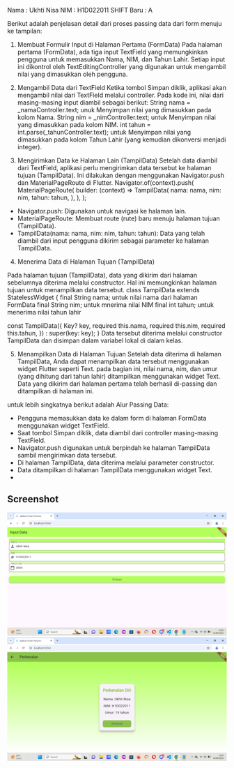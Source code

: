 Nama : Ukhti Nisa
NIM : H1D022011
SHIFT Baru : A

Berikut adalah penjelasan detail dari proses passing data dari form menuju ke tampilan:
1. Membuat Formulir Input di Halaman Pertama (FormData)
Pada halaman pertama (FormData), ada tiga input TextField yang memungkinkan pengguna untuk memasukkan Nama, NIM, dan Tahun Lahir. Setiap input ini dikontrol oleh TextEditingController yang digunakan untuk mengambil nilai yang dimasukkan oleh pengguna.

2. Mengambil Data dari TextField
Ketika tombol Simpan diklik, aplikasi akan mengambil nilai dari TextField melalui controller. Pada kode ini, nilai dari masing-masing input diambil sebagai berikut:
String nama = _namaController.text; unuk Menyimpan nilai yang dimasukkan pada kolom Nama.
String nim = _nimController.text; untuk Menyimpan nilai yang dimasukkan pada kolom NIM.
int tahun = int.parse(_tahunController.text); untuk Menyimpan nilai yang dimasukkan pada kolom Tahun Lahir (yang kemudian dikonversi menjadi integer).

3. Mengirimkan Data ke Halaman Lain (TampilData)
Setelah data diambil dari TextField, aplikasi perlu mengirimkan data tersebut ke halaman tujuan (TampilData). Ini dilakukan dengan menggunakan Navigator.push dan MaterialPageRoute di Flutter.
Navigator.of(context).push(
  MaterialPageRoute(
    builder: (context) => TampilData(
      nama: nama,
      nim: nim,
      tahun: tahun,
    ),
  ),
);
- Navigator.push: Digunakan untuk navigasi ke halaman lain.
- MaterialPageRoute: Membuat route (rute) baru menuju halaman tujuan (TampilData).
- TampilData(nama: nama, nim: nim, tahun: tahun): Data yang telah diambil dari input pengguna dikirim sebagai parameter ke halaman TampilData.
4. Menerima Data di Halaman Tujuan (TampilData)

Pada halaman tujuan (TampilData), data yang dikirim dari halaman sebelumnya diterima melalui constructor. Hal ini memungkinkan halaman tujuan untuk menampilkan data tersebut.
class TampilData extends StatelessWidget {
  final String nama; untuk nilai nama dari halaman FormData
  final String nim; untuk mnerima nilai NIM
  final int tahun; untuk menerima nilai tahun lahir

  const TampilData({
    Key? key,
    required this.nama,
    required this.nim,
    required this.tahun,
  }) : super(key: key);
}
Data tersebut diterima melalui constructor TampilData dan disimpan dalam variabel lokal di dalam kelas.

5. Menampilkan Data di Halaman Tujuan
Setelah data diterima di halaman TampilData, Anda dapat menampilkan data tersebut menggunakan widget Flutter seperti Text. pada bagian ini, nilai nama, nim, dan umur (yang dihitung dari tahun lahir) ditampilkan menggunakan widget Text. Data yang dikirim dari halaman pertama telah berhasil di-passing dan ditampilkan di halaman ini.

untuk lebih singkatnya berikut adalah Alur Passing Data:
- Pengguna memasukkan data ke dalam form di halaman FormData menggunakan widget TextField.
- Saat tombol Simpan diklik, data diambil dari controller masing-masing TextField.
- Navigator.push digunakan untuk berpindah ke halaman TampilData sambil mengirimkan data tersebut.
- Di halaman TampilData, data diterima melalui parameter constructor.
- Data ditampilkan di halaman TampilData menggunakan widget Text.
- 
## Screenshot
![Lampiran Form](hasilform.png)
![Lampiran Hasil](hasiltampil.png)
